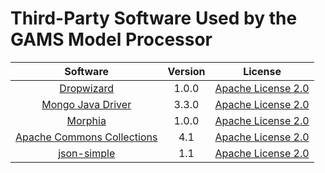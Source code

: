 # Third-Party Software Used by the GAMS Model Processor

|Software|Version|License
|:----:|:----:|:----:|
|[Dropwizard](https://github.com/dropwizard/dropwizard)|1.0.0|[Apache License 2.0](https://github.com/dropwizard/dropwizard/blob/release/2.1.x/LICENSE)|
|[Mongo Java Driver](https://github.com/mongodb/mongo-java-driver)|3.3.0|[Apache License 2.0](https://github.com/mongodb/mongo-java-driver/blob/master/LICENSE.txt)|
|[Morphia](https://github.com/MorphiaOrg/morphia)|1.0.0|[Apache License 2.0](https://github.com/MorphiaOrg/morphia/blob/master/LICENSE)|
|[Apache Commons Collections](https://github.com/apache/commons-collections)|4.1|[Apache License 2.0](https://github.com/apache/commons-collections/blob/master/LICENSE.txt)|
|[json-simple](https://code.google.com/archive/p/json-simple/)|1.1|[Apache License 2.0](https://github.com/fangyidong/json-simple/blob/master/LICENSE.txt)|
